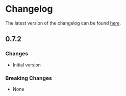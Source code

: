 # Changelog

The latest version of the changelog can be found [here](https://github.com/Azure/bicep-registry-modules/blob/main/avm/res/relay/namespace/CHANGELOG.md).

## 0.7.2

### Changes

- Initial version

### Breaking Changes

- None
